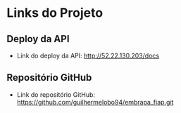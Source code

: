 # Links do Projeto

## Deploy da API
- Link do deploy da API: http://52.22.130.203/docs

## Repositório GitHub
- Link do repositório GitHub: https://github.com/guilhermelobo94/embrapa_fiap.git